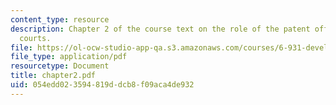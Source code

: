 ```yaml
---
content_type: resource
description: Chapter 2 of the course text on the role of the patent office and the
  courts.
file: https://ol-ocw-studio-app-qa.s3.amazonaws.com/courses/6-931-development-of-inventions-and-creative-ideas-spring-2008/054edd023594819ddcb8f09aca4de932_chapter2.pdf
file_type: application/pdf
resourcetype: Document
title: chapter2.pdf
uid: 054edd02-3594-819d-dcb8-f09aca4de932
---
```

